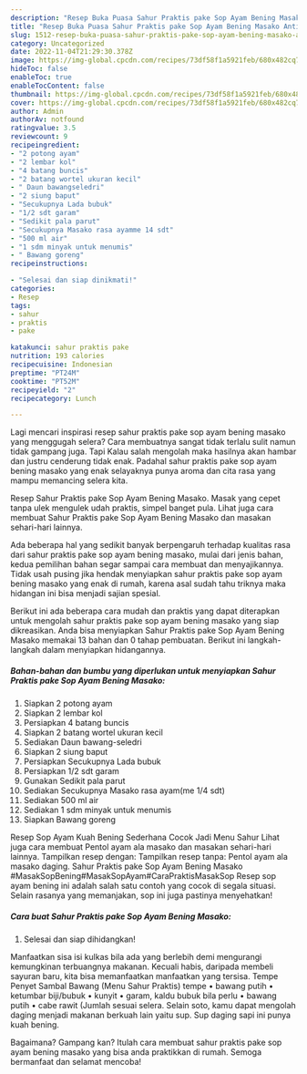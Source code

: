 ```yaml
---
description: "Resep Buka Puasa Sahur Praktis pake Sop Ayam Bening Masako Anti Gagal"
title: "Resep Buka Puasa Sahur Praktis pake Sop Ayam Bening Masako Anti Gagal"
slug: 1512-resep-buka-puasa-sahur-praktis-pake-sop-ayam-bening-masako-anti-gagal
category: Uncategorized
date: 2022-11-04T21:29:30.378Z
image: https://img-global.cpcdn.com/recipes/73df58f1a5921feb/680x482cq70/sahur-praktis-pake-sop-ayam-bening-masako-foto-resep-utama.jpg
hideToc: false
enableToc: true
enableTocContent: false
thumbnail: https://img-global.cpcdn.com/recipes/73df58f1a5921feb/680x482cq70/sahur-praktis-pake-sop-ayam-bening-masako-foto-resep-utama.jpg
cover: https://img-global.cpcdn.com/recipes/73df58f1a5921feb/680x482cq70/sahur-praktis-pake-sop-ayam-bening-masako-foto-resep-utama.jpg
author: Admin
authorAv: notfound
ratingvalue: 3.5
reviewcount: 9
recipeingredient:
- "2 potong ayam"
- "2 lembar kol"
- "4 batang buncis"
- "2 batang wortel ukuran kecil"
- " Daun bawangseledri"
- "2 siung baput"
- "Secukupnya Lada bubuk"
- "1/2 sdt garam"
- "Sedikit pala parut"
- "Secukupnya Masako rasa ayamme 14 sdt"
- "500 ml air"
- "1 sdm minyak untuk menumis"
- " Bawang goreng"
recipeinstructions:

- "Selesai dan siap dinikmati!"
categories:
- Resep
tags:
- sahur
- praktis
- pake

katakunci: sahur praktis pake 
nutrition: 193 calories
recipecuisine: Indonesian
preptime: "PT24M"
cooktime: "PT52M"
recipeyield: "2"
recipecategory: Lunch

---
```



Lagi mencari inspirasi resep sahur praktis pake sop ayam bening masako yang menggugah selera? Cara membuatnya sangat tidak terlalu sulit namun tidak gampang juga. Tapi Kalau salah mengolah maka hasilnya akan hambar dan justru cenderung tidak enak. Padahal sahur praktis pake sop ayam bening masako yang enak selayaknya punya aroma dan cita rasa yang mampu memancing selera kita.


Resep Sahur Praktis pake Sop Ayam Bening Masako. Masak yang cepet tanpa ulek mengulek udah praktis, simpel banget pula. Lihat juga cara membuat Sahur Praktis pake Sop Ayam Bening Masako dan masakan sehari-hari lainnya.

Ada beberapa hal yang sedikit banyak berpengaruh terhadap kualitas rasa dari sahur praktis pake sop ayam bening masako, mulai dari jenis bahan, kedua pemilihan bahan segar sampai cara membuat dan menyajikannya. Tidak usah pusing jika hendak menyiapkan sahur praktis pake sop ayam bening masako yang enak di rumah, karena asal sudah tahu triknya maka hidangan ini bisa menjadi sajian spesial.


Berikut ini ada beberapa cara mudah dan praktis yang dapat diterapkan untuk mengolah sahur praktis pake sop ayam bening masako yang siap dikreasikan. Anda bisa menyiapkan Sahur Praktis pake Sop Ayam Bening Masako memakai 13 bahan dan 0 tahap pembuatan. Berikut ini langkah-langkah dalam menyiapkan hidangannya.

<!--inarticleads1-->

##### Bahan-bahan dan bumbu yang diperlukan untuk menyiapkan Sahur Praktis pake Sop Ayam Bening Masako:

1. Siapkan 2 potong ayam
1. Siapkan 2 lembar kol
1. Persiapkan 4 batang buncis
1. Siapkan 2 batang wortel ukuran kecil
1. Sediakan  Daun bawang-seledri
1. Siapkan 2 siung baput
1. Persiapkan Secukupnya Lada bubuk
1. Persiapkan 1/2 sdt garam
1. Gunakan Sedikit pala parut
1. Sediakan Secukupnya Masako rasa ayam(me 1/4 sdt)
1. Sediakan 500 ml air
1. Sediakan 1 sdm minyak untuk menumis
1. Siapkan  Bawang goreng


Resep Sop Ayam Kuah Bening Sederhana Cocok Jadi Menu Sahur Lihat juga cara membuat Pentol ayam ala masako dan masakan sehari-hari lainnya. Tampilkan resep dengan: Tampilkan resep tanpa: Pentol ayam ala masako daging. Sahur Praktis pake Sop Ayam Bening Masako #MasakSopBening#MasakSopAyam#CaraPraktisMasakSop Resep sop ayam bening ini adalah salah satu contoh yang cocok di segala situasi. Selain rasanya yang memanjakan, sop ini juga pastinya menyehatkan! 

<!--inarticleads2-->

##### Cara buat Sahur Praktis pake Sop Ayam Bening Masako:


1. Selesai dan siap dihidangkan!

Manfaatkan sisa isi kulkas bila ada yang berlebih demi mengurangi kemungkinan terbuangnya makanan. Kecuali habis, daripada membeli sayuran baru, kita bisa memanfaatkan manfaatkan yang tersisa. Tempe Penyet Sambal Bawang (Menu Sahur Praktis) tempe • bawang putih • ketumbar biji/bubuk • kunyit • garam, kaldu bubuk bila perlu • bawang putih • cabe rawit (Jumlah sesuai selera. Selain soto, kamu dapat mengolah daging menjadi makanan berkuah lain yaitu sup. Sup daging sapi ini punya kuah bening. 

Bagaimana? Gampang kan? Itulah cara membuat sahur praktis pake sop ayam bening masako yang bisa anda praktikkan di rumah. Semoga bermanfaat dan selamat mencoba!
